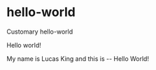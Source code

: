 # hello-world
Customary hello-world

Hello world!

My name is Lucas King and this is -- Hello World!
